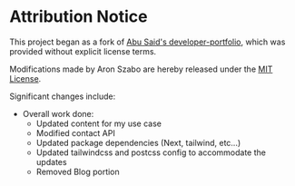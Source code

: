 # Attribution Notice

This project began as a fork of [Abu Said's developer-portfolio](https://github.com/said7388/developer-portfolio),
which was provided without explicit license terms.

Modifications made by Aron Szabo are hereby released under the [MIT License](./LICENSE).

Significant changes include:

- Overall work done:
    - Updated content for my use case
    - Modified contact API
    - Updated package dependencies (Next, tailwind, etc...)
    - Updated tailwindcss and postcss config to accommodate the updates
    - Removed Blog portion
